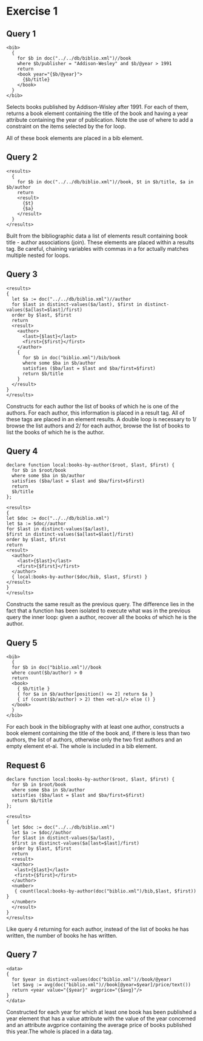 # Exercise 1

## Query 1

```XQuery
<bib>
  {
    for $b in doc("../../db/biblio.xml")//book
    where $b/publisher = "Addison-Wesley" and $b/@year > 1991
    return
    <book year="{$b/@year}">
      {$b/title}
    </book>
  }
</bib>
```

Selects books published by Addison-Wisley after 1991. For each of them, returns a book element containing the title of the book and having a year attribute containing the year of publication. Note the use of where to add a constraint on the items selected by the for loop.

All of these book elements are placed in a bib element.

## Query 2

```XQuery
<results>
  {
    for $b in doc("../../db/biblio.xml")//book, $t in $b/title, $a in $b/author
    return
    <result>
      {$t}
      {$a}
    </result>
  }
</results>
```

Built from the bibliographic data a list of elements result containing book title - author associations (join). These elements are placed within a results tag. Be careful, chaining variables with commas in a for actually matches multiple nested for loops.

## Query 3

```XQuery
<results>
{
  let $a := doc("../../db/biblio.xml")//author
  for $last in distinct-values($a/last), $first in distinct-values($a[last=$last]/first)
  order by $last, $first
  return
  <result>
    <author>
      <last>{$last}</last>
      <first>{$first}</first>
    </author>
    {
      for $b in doc("biblio.xml")/bib/book
      where some $ba in $b/author
      satisfies ($ba/last = $last and $ba/first=$first)
      return $b/title 
    }
  </result>
}
</results>
```

Constructs for each author the list of books of which he is one of the authors. For each author, this information is placed in a result tag. All of these tags are placed in an element results. A double loop is necessary to 1/ browse the list authors and 2/ for each author, browse the list of books to list the books of which he is the author.

## Query 4

```XQuery
declare function local:books-by-author($root, $last, $first) {
  for $b in $root/book
  where some $ba in $b/author
  satisfies ($ba/last = $last and $ba/first=$first)
  return
  $b/title
};

<results>
{
let $doc := doc("../../db/biblio.xml")
let $a := $doc//author
for $last in distinct-values($a/last),
$first in distinct-values($a[last=$last]/first)
order by $last, $first
return
<result>
  <author>
    <last>{$last}</last>
    <first>{$first}</first>
  </author>
  { local:books-by-author($doc/bib, $last, $first) }
</result>
}
</results>
```

Constructs the same result as the previous query. The difference lies in the fact that a function has been isolated to execute what was in the previous query the inner loop: given a author, recover all the books of which he is the author.

## Query 5

```XQuery
<bib>
  {
  for $b in doc("biblio.xml")//book
  where count($b/author) > 0
  return
  <book>
    { $b/title }
    { for $a in $b/author[position() <= 2] return $a }
    { if (count($b/author) > 2) then <et-al/> else () }
  </book>
  }
</bib>
```

For each book in the bibliography with at least one author, constructs a book element containing the title of the book and, if there is less than two authors, the list of authors, otherwise only the two first authors and an empty element et-al. The whole is included in a bib element.

## Request 6

```XQuery
declare function local:books-by-author($root, $last, $first) {
  for $b in $root/book
  where some $ba in $b/author
  satisfies ($ba/last = $last and $ba/first=$first)
  return $b/title
};

<results>
{
  let $doc := doc("../../db/biblio.xml")
  let $a := $doc//author
  for $last in distinct-values($a/last),
  $first in distinct-values($a[last=$last]/first)
  order by $last, $first
  return
  <result>
  <author>
   <last>{$last}</last>
   <first>{$first}</first>
  </author>
  <number>
   { count(local:books-by-author(doc("biblio.xml")/bib,$last, $first)) }
  </number>
  </result>
}
</results>
```

Like query 4 returning for each author, instead of the list of books he has written, the number of books he has written.

## Query 7

```XQuery
<data>
{
  for $year in distinct-values(doc("biblio.xml")//book/@year)
  let $avg := avg(doc("biblio.xml")//book[@year=$year]/price/text())
  return <year value="{$year}" avgprice="{$avg}"/>
}
</data>
```

Constructed for each year for which at least one book has been published a year element that has a value attribute with the value of the year concerned and an attribute avgprice containing the average price of books published this year.The whole is placed in a data tag.
